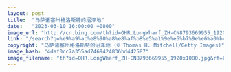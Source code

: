 ```yaml
---
layout: post
title:  "马萨诸塞州格洛斯特的沼泽地"
date:   "2023-03-10 16:00:00 +0800"
image_url: "http://cn.bing.com/th?id=OHR.LongWharf_ZH-CN8793669955_1920x1080.jpg&rf=LaDigue_1920x1080.jpg&pid=hp"
link: "/search?q=%e9%a9%ac%e8%90%a8%e8%af%b8%e5%a1%9e%e5%b7%9e%e6%a0%bc%e6%b4%9b%e6%96%af%e7%89%b9&form=hpcapt&mkt=zh-cn"
copyright: "马萨诸塞州格洛斯特的沼泽地 (© Thomas H. Mitchell/Getty Images)"
image_hash: "4daf0cc7a355ad7469424836bd442587"
image_filename: "th?id=OHR.LongWharf_ZH-CN8793669955_1920x1080.jpg&rf=LaDigue_1920x1080.jpg&pid=hp"
---
```

